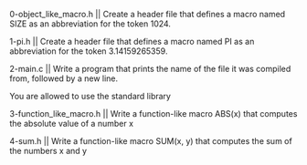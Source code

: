 0-object_like_macro.h || Create a header file that defines a macro named SIZE as an abbreviation for the token 1024.



1-pi.h || Create a header file that defines a macro named PI as an abbreviation for the token 3.14159265359.



2-main.c || Write a program that prints the name of the file it was compiled from, followed by a new line.

You are allowed to use the standard library



3-function_like_macro.h || Write a function-like macro ABS(x) that computes the absolute value of a number x



4-sum.h || Write a function-like macro SUM(x, y) that computes the sum of the numbers x and y

